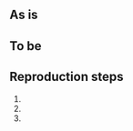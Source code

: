 ## As is

<!-- Please write here a description of the current situation -->

## To be

<!-- Please write here a description of the expected situation -->

## Reproduction steps

<!-- Please write here a list of steps to reproduce the issue -->

1.
2.
3.